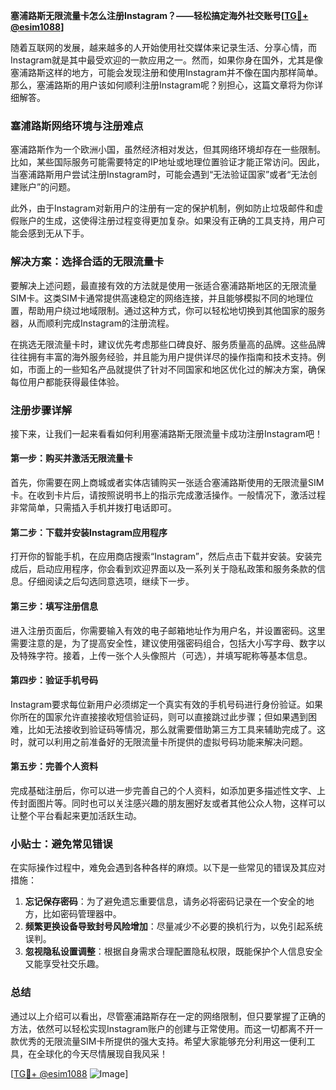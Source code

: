 **塞浦路斯无限流量卡怎么注册Instagram？——轻松搞定海外社交账号[[TG💪+ @esim1088](https://t.me/s/esim1088)]**

随着互联网的发展，越来越多的人开始使用社交媒体来记录生活、分享心情，而Instagram就是其中最受欢迎的一款应用之一。然而，如果你身在国外，尤其是像塞浦路斯这样的地方，可能会发现注册和使用Instagram并不像在国内那样简单。那么，塞浦路斯的用户该如何顺利注册Instagram呢？别担心，这篇文章将为你详细解答。

### 塞浦路斯网络环境与注册难点

塞浦路斯作为一个欧洲小国，虽然经济相对发达，但其网络环境却存在一些限制。比如，某些国际服务可能需要特定的IP地址或地理位置验证才能正常访问。因此，当塞浦路斯用户尝试注册Instagram时，可能会遇到“无法验证国家”或者“无法创建账户”的问题。

此外，由于Instagram对新用户的注册有一定的保护机制，例如防止垃圾邮件和虚假账户的生成，这使得注册过程变得更加复杂。如果没有正确的工具支持，用户可能会感到无从下手。

### 解决方案：选择合适的无限流量卡

要解决上述问题，最直接有效的方法就是使用一张适合塞浦路斯地区的无限流量SIM卡。这类SIM卡通常提供高速稳定的网络连接，并且能够模拟不同的地理位置，帮助用户绕过地域限制。通过这种方式，你可以轻松地切换到其他国家的服务器，从而顺利完成Instagram的注册流程。

在挑选无限流量卡时，建议优先考虑那些口碑良好、服务质量高的品牌。这些品牌往往拥有丰富的海外服务经验，并且能为用户提供详尽的操作指南和技术支持。例如，市面上的一些知名产品就提供了针对不同国家和地区优化过的解决方案，确保每位用户都能获得最佳体验。

### 注册步骤详解

接下来，让我们一起来看看如何利用塞浦路斯无限流量卡成功注册Instagram吧！

#### 第一步：购买并激活无限流量卡

首先，你需要在网上商城或者实体店铺购买一张适合塞浦路斯使用的无限流量SIM卡。在收到卡片后，请按照说明书上的指示完成激活操作。一般情况下，激活过程非常简单，只需插入手机并拨打电话即可。

#### 第二步：下载并安装Instagram应用程序

打开你的智能手机，在应用商店搜索“Instagram”，然后点击下载并安装。安装完成后，启动应用程序，你会看到欢迎界面以及一系列关于隐私政策和服务条款的信息。仔细阅读之后勾选同意选项，继续下一步。

#### 第三步：填写注册信息

进入注册页面后，你需要输入有效的电子邮箱地址作为用户名，并设置密码。这里需要注意的是，为了提高安全性，建议使用强密码组合，包括大小写字母、数字以及特殊字符。接着，上传一张个人头像照片（可选），并填写昵称等基本信息。

#### 第四步：验证手机号码

Instagram要求每位新用户必须绑定一个真实有效的手机号码进行身份验证。如果你所在的国家允许直接接收短信验证码，则可以直接跳过此步骤；但如果遇到困难，比如无法接收到验证码等情况，那么就需要借助第三方工具来辅助完成了。这时，就可以利用之前准备好的无限流量卡所提供的虚拟号码功能来解决问题。

#### 第五步：完善个人资料

完成基础注册后，你可以进一步完善自己的个人资料，如添加更多描述性文字、上传封面图片等。同时也可以关注感兴趣的朋友圈好友或者其他公众人物，这样可以让整个平台看起来更加活跃生动。

### 小贴士：避免常见错误

在实际操作过程中，难免会遇到各种各样的麻烦。以下是一些常见的错误及其应对措施：

1. **忘记保存密码**：为了避免遗忘重要信息，请务必将密码记录在一个安全的地方，比如密码管理器中。
2. **频繁更换设备导致封号风险增加**：尽量减少不必要的换机行为，以免引起系统误判。
3. **忽视隐私设置调整**：根据自身需求合理配置隐私权限，既能保护个人信息安全又能享受社交乐趣。

### 总结

通过以上介绍可以看出，尽管塞浦路斯存在一定的网络限制，但只要掌握了正确的方法，依然可以轻松实现Instagram账户的创建与正常使用。而这一切都离不开一款优秀的无限流量SIM卡所提供的强大支持。希望大家能够充分利用这一便利工具，在全球化的今天尽情展现自我风采！

[[TG💪+ @esim1088](https://t.me/s/esim1088) ![Image](https://i.postimg.cc/4NQfJmqS/Snipaste-2025-05-13-00-14-12.png)]